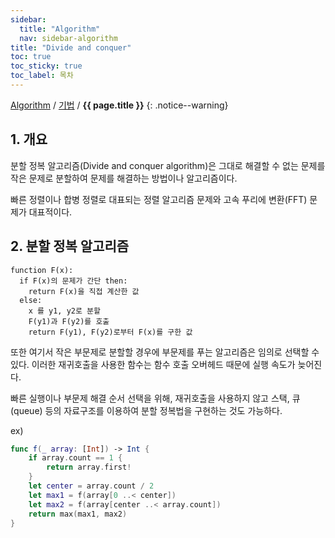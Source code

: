 ```yaml
---
sidebar:
  title: "Algorithm"
  nav: sidebar-algorithm
title: "Divide and conquer"
toc: true
toc_sticky: true
toc_label: 목차
---
```

[Algorithm](/algorithm/) / [기법](/algorithm/techniques/) / **{{ page.title }}**
{: .notice--warning}

## 1. 개요

분할 정복 알고리즘(Divide and conquer algorithm)은 그대로 해결할 수 없는 문제를 작은 문제로 분할하여 문제를 해결하는 방법이나 알고리즘이다.

빠른 정렬이나 합병 정렬로 대표되는 정렬 알고리즘 문제와 고속 푸리에 변환(FFT) 문제가 대표적이다.

## 2. 분할 정복 알고리즘
```
function F(x):
  if F(x)의 문제가 간단 then:
    return F(x)을 직접 계산한 값
  else:
    x 를 y1, y2로 분할
    F(y1)과 F(y2)를 호출
    return F(y1), F(y2)로부터 F(x)를 구한 값
```

또한 여기서 작은 부문제로 분할할 경우에 부문제를 푸는 알고리즘은 임의로 선택할 수 있다. 이러한 재귀호출을 사용한 함수는 함수 호출 오버헤드 때문에 실행 속도가 늦어진다.

빠른 실행이나 부문제 해결 순서 선택을 위해, 재귀호출을 사용하지 않고 스택, 큐(queue) 등의 자료구조를 이용하여 분할 정복법을 구현하는 것도 가능하다.

ex)
```swift
func f(_ array: [Int]) -> Int {
    if array.count == 1 {
        return array.first!
    }
    let center = array.count / 2
    let max1 = f(array[0 ..< center])
    let max2 = f(array[center ..< array.count])
    return max(max1, max2)
}
```
